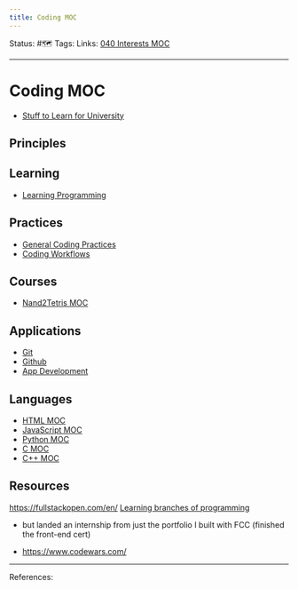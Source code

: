```yaml
---
title: Coding MOC
---
```

Status: #🗺️ 
Tags: 
Links: [040 Interests MOC](out/040-interests-moc.md)
___
# Coding MOC
- [Stuff to Learn for University](out/stuff-to-learn-for-university.md)
## Principles
## Learning
- [Learning Programming](out/learning-programming.md)
## Practices
- [General Coding Practices](out/general-coding-practices.md)
- [Coding Workflows](out/coding-workflows.md)
## Courses
- [Nand2Tetris MOC](out/nand2tetris-moc.md)
## Applications
- [Git](out/git.md)
- [Github](out/github.md)
- [App Development](out/app-development.md)
## Languages
- [HTML MOC](out/html-moc.md)
- [JavaScript MOC](out/javascript-moc.md)
- [Python MOC](out/python-moc.md)
- [C MOC](out/c-moc.md)
- [C++ MOC](out/c-moc.md)
## Resources
https://fullstackopen.com/en/
[Learning branches of programming](https://www.freecodecamp.org/learn)
- but landed an internship from just the portfolio I built with FCC (finished the front-end cert)

- https://www.codewars.com/
___
References:

